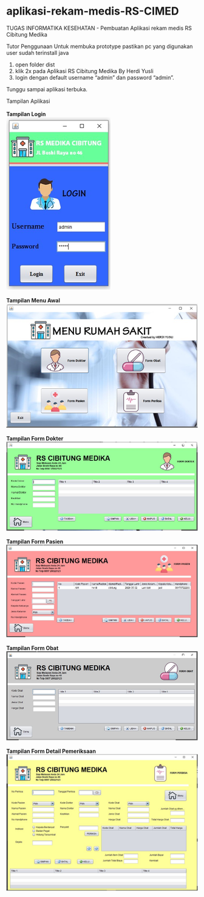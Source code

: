# aplikasi-rekam-medis-RS-CIMED
TUGAS INFORMATIKA KESEHATAN - Pembuatan Aplikasi rekam medis RS Cibitung Medika  

Tutor Penggunaan
Untuk membuka prototype pastikan pc yang digunakan user sudah terinstall java

1. open folder dist
2. klik 2x pada Aplikasi RS Cibitung Medika By Herdi Yusli
3. login dengan default username “admin” dan password “admin”.

Tunggu sampai aplikasi terbuka.

Tampilan Aplikasi <br>
<br>
<b> Tampilan Login <b> <br>
![Screenshot](login.jpg)
<br>
<br>
<b> Tampilan Menu Awal <b> <br>
![Screenshot](2.jpg)
<br>
<br>
<b> Tampilan Form Dokter <b> <br>
![Screenshot](3.jpg)
<br>
<br>
<b> Tampilan Form Pasien <b> <br>
![Screenshot](4.jpg)
<br>
<br>
<b> Tampilan Form Obat <b> <br>
![Screenshot](5.jpg)
<br>
<br>
<b> Tampilan Form Detail Pemeriksaan <b> <br>
![Screenshot](6.jpg)
